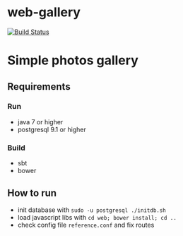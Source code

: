 web-gallery
===========

[![Build Status](https://travis-ci.org/kardapoltsev/web-gallery.svg?branch=master)](https://travis-ci.org/kardapoltsev/web-gallery)

# Simple photos gallery

## Requirements
### Run
- java 7 or higher
- postgresql 9.1 or higher

### Build
- sbt
- bower

## How to run

- init database with `sudo -u postgresql ./initdb.sh`
- load javascript libs with `cd web; bower install; cd ..`
- check config file `reference.conf` and fix routes